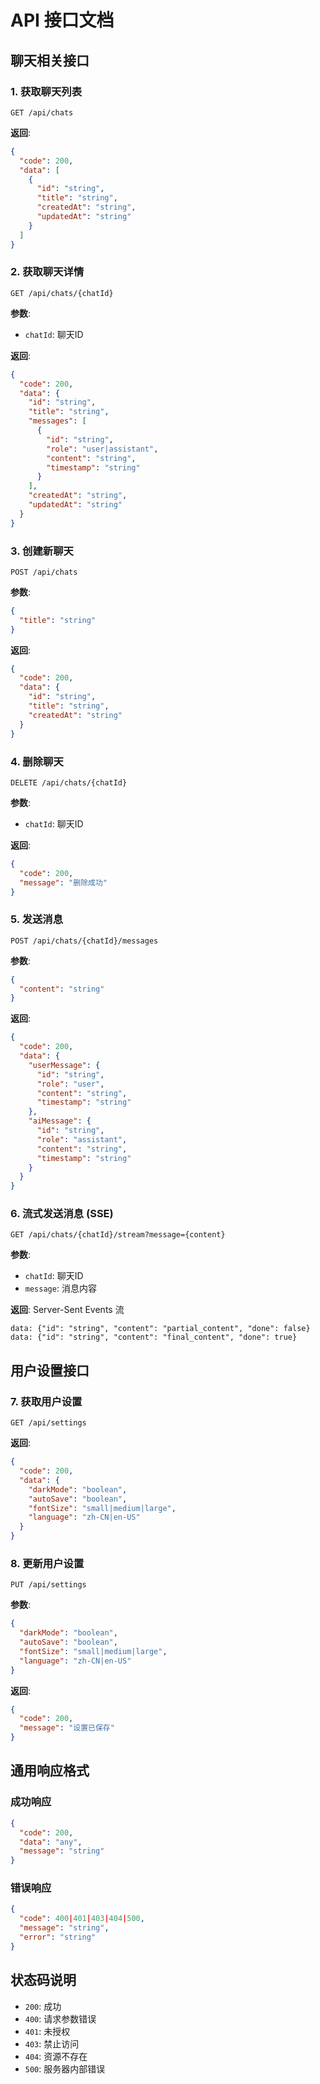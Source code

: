 # API 接口文档

## 聊天相关接口

### 1. 获取聊天列表
```
GET /api/chats
```
**返回**:
```json
{
  "code": 200,
  "data": [
    {
      "id": "string",
      "title": "string",
      "createdAt": "string",
      "updatedAt": "string"
    }
  ]
}
```

### 2. 获取聊天详情
```
GET /api/chats/{chatId}
```
**参数**:
- `chatId`: 聊天ID

**返回**:
```json
{
  "code": 200,
  "data": {
    "id": "string",
    "title": "string",
    "messages": [
      {
        "id": "string",
        "role": "user|assistant",
        "content": "string",
        "timestamp": "string"
      }
    ],
    "createdAt": "string",
    "updatedAt": "string"
  }
}
```

### 3. 创建新聊天
```
POST /api/chats
```
**参数**:
```json
{
  "title": "string"
}
```

**返回**:
```json
{
  "code": 200,
  "data": {
    "id": "string",
    "title": "string",
    "createdAt": "string"
  }
}
```

### 4. 删除聊天
```
DELETE /api/chats/{chatId}
```
**参数**:
- `chatId`: 聊天ID

**返回**:
```json
{
  "code": 200,
  "message": "删除成功"
}
```

### 5. 发送消息
```
POST /api/chats/{chatId}/messages
```
**参数**:
```json
{
  "content": "string"
}
```

**返回**:
```json
{
  "code": 200,
  "data": {
    "userMessage": {
      "id": "string",
      "role": "user",
      "content": "string",
      "timestamp": "string"
    },
    "aiMessage": {
      "id": "string",
      "role": "assistant",
      "content": "string",
      "timestamp": "string"
    }
  }
}
```

### 6. 流式发送消息 (SSE)
```
GET /api/chats/{chatId}/stream?message={content}
```
**参数**:
- `chatId`: 聊天ID
- `message`: 消息内容

**返回**: Server-Sent Events 流
```
data: {"id": "string", "content": "partial_content", "done": false}
data: {"id": "string", "content": "final_content", "done": true}
```

## 用户设置接口

### 7. 获取用户设置
```
GET /api/settings
```
**返回**:
```json
{
  "code": 200,
  "data": {
    "darkMode": "boolean",
    "autoSave": "boolean",
    "fontSize": "small|medium|large",
    "language": "zh-CN|en-US"
  }
}
```

### 8. 更新用户设置
```
PUT /api/settings
```
**参数**:
```json
{
  "darkMode": "boolean",
  "autoSave": "boolean",
  "fontSize": "small|medium|large",
  "language": "zh-CN|en-US"
}
```

**返回**:
```json
{
  "code": 200,
  "message": "设置已保存"
}
```

## 通用响应格式

### 成功响应
```json
{
  "code": 200,
  "data": "any",
  "message": "string"
}
```

### 错误响应
```json
{
  "code": 400|401|403|404|500,
  "message": "string",
  "error": "string"
}
```

## 状态码说明
- `200`: 成功
- `400`: 请求参数错误
- `401`: 未授权
- `403`: 禁止访问
- `404`: 资源不存在
- `500`: 服务器内部错误
